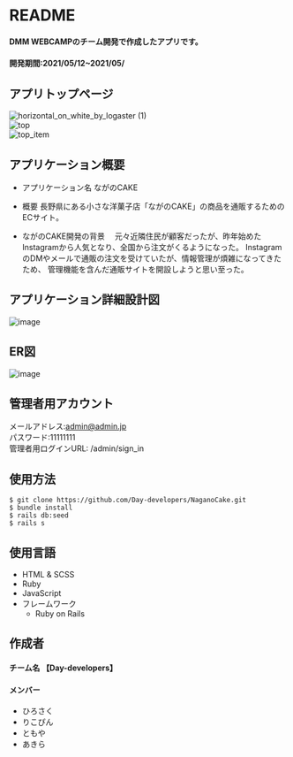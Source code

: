# README
#### DMM WEBCAMPのチーム開発で作成したアプリです。
#### 開発期間:2021/05/12~2021/05/



## アプリトップページ
![horizontal_on_white_by_logaster (1)](https://user-images.githubusercontent.com/78731929/119217715-eb857a00-bb16-11eb-8304-45df2318e98a.png)  
![top](https://user-images.githubusercontent.com/78731929/119260122-54025300-bc0c-11eb-8440-8e6b6ed50267.gif)  
![top_item](https://user-images.githubusercontent.com/78731929/119260117-4f3d9f00-bc0c-11eb-9f9f-de81f35a3408.gif)


## アプリケーション概要
* アプリケーション名
 ながのCAKE

* 概要
 長野県にある小さな洋菓子店「ながのCAKE」の商品を通販するためのECサイト。

* ながのCAKE開発の背景
　元々近隣住民が顧客だったが、昨年始めたInstagramから人気となり、全国から注文がくるようになった。
InstagramのDMやメールで通販の注文を受けていたが、情報管理が煩雑になってきたため、
管理機能を含んだ通販サイトを開設しようと思い至った。

## アプリケーション詳細設計図
![image](https://user-images.githubusercontent.com/78731929/119217183-69e01d00-bb13-11eb-93d2-69c676b2447d.png)

## ER図
![image](https://user-images.githubusercontent.com/78731929/119217376-d1e33300-bb14-11eb-8335-be72424e113f.png)

## 管理者用アカウント
メールアドレス:admin@admin.jp<br>
パスワード:11111111<br>
管理者用ログインURL: /admin/sign_in


## 使用方法
```
$ git clone https://github.com/Day-developers/NaganoCake.git
$ bundle install
$ rails db:seed
$ rails s
```

## 使用言語
- HTML & SCSS
- Ruby
- JavaScript
- フレームワーク
  - Ruby on Rails


## 作成者

#### チーム名 【Day-developers】
#### メンバー
* ひろさく
* りこぴん
* ともや
* あきら